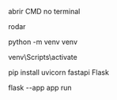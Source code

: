 abrir CMD no terminal

rodar 

python -m venv venv

venv\Scripts\activate

pip install uvicorn fastapi Flask

flask --app app run
